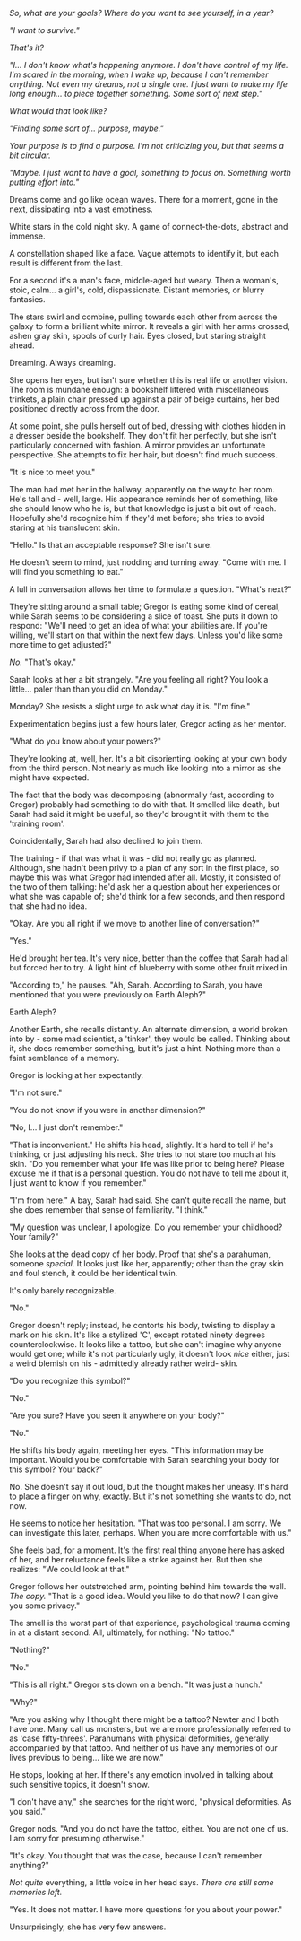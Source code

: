 *So, what are your goals? Where do you want to see yourself, in a year?*

*"I want to survive."*

*That's it?*

*"I... I don't know what's happening anymore. I don't have control of my life. I'm scared in the morning, when I wake up, because I can't remember anything. Not even my dreams, not a single one. I just want to make my life long enough... to piece together something. Some sort of next step."*

*What would that look like?*

*"Finding some sort of... purpose, maybe."*

*Your purpose is to find a purpose. I'm not criticizing you, but that seems a bit circular.*

*"Maybe. I just want to have a goal, something to focus on. Something worth putting effort into."*

Dreams come and go like ocean waves. There for a moment, gone in the next, dissipating into a vast emptiness.

White stars in the cold night sky. A game of connect-the-dots, abstract and immense. 

A constellation shaped like a face. Vague attempts to identify it, but each result is different from the last.

For a second it's a man's face, middle-aged but weary. Then a woman's, stoic, calm... a girl's, cold, dispassionate. Distant memories, or blurry fantasies.

The stars swirl and combine, pulling towards each other from across the galaxy to form a brilliant white mirror. It reveals a girl with her arms crossed, ashen gray skin, spools of curly hair. Eyes closed, but staring straight ahead. 

Dreaming. Always dreaming.

She opens her eyes, but isn't sure whether this is real life or another vision. The room is mundane enough: a bookshelf littered with miscellaneous trinkets, a plain chair pressed up against a pair of beige curtains, her bed positioned directly across from the door. 

At some point, she pulls herself out of bed, dressing with clothes hidden in a dresser beside the bookshelf. They don't fit her perfectly, but she isn't particularly concerned with fashion. A mirror provides an unfortunate perspective. She attempts to fix her hair, but doesn't find much success.

"It is nice to meet you." 

The man had met her in the hallway, apparently on the way to her room. He's tall and - well, large. His appearance reminds her of something, like she should know who he is, but that knowledge is just a bit out of reach. Hopefully she'd recognize him if they'd met before; she tries to avoid staring at his translucent skin.

"Hello." Is that an acceptable response? She isn't sure. 

He doesn't seem to mind, just nodding and turning away. "Come with me. I will find you something to eat."

A lull in conversation allows her time to formulate a question. "What's next?"

They're sitting around a small table; Gregor is eating some kind of cereal, while Sarah seems to be considering a slice of toast. She puts it down to respond: "We'll need to get an idea of what your abilities are. If you're willing, we'll start on that within the next few days. Unless you'd like some more time to get adjusted?"

*No.* "That's okay."

Sarah looks at her a bit strangely. "Are you feeling all right? You look a little... paler than than you did on Monday."

Monday? She resists a slight urge to ask what day it is. "I'm fine."

Experimentation begins just a few hours later, Gregor acting as her mentor.

"What do you know about your powers?"

They're looking at, well, her. It's a bit disorienting looking at your own body from the third person. Not nearly as much like looking into a mirror as she might have expected.

The fact that the body was decomposing (abnormally fast, according to Gregor) probably had something to do with that. It smelled like death, but Sarah had said it might be useful, so they'd brought it with them to the 'training room'. 

Coincidentally, Sarah had also declined to join them. 

The training - if that was what it was - did not really go as planned. Although, she hadn't been privy to a plan of any sort in the first place, so maybe this was what Gregor had intended after all. Mostly, it consisted of the two of them talking: he'd ask her a question about her experiences or what she was capable of; she'd think for a few seconds, and then respond that she had no idea.

"Okay. Are you all right if we move to another line of conversation?"

"Yes."

He'd brought her tea. It's very nice, better than the coffee that Sarah had all but forced her to try. A light hint of blueberry with some other fruit mixed in.

"According to," he pauses. "Ah, Sarah. According to Sarah, you have mentioned that you were previously on Earth Aleph?"

Earth Aleph?

Another Earth, she recalls distantly. An alternate dimension, a world broken into by - some mad scientist, a 'tinker', they would be called. Thinking about it, she does remember something, but it's just a hint. Nothing more than a faint semblance of a memory.

Gregor is looking at her expectantly. 

"I'm not sure."

"You do not know if you were in another dimension?"

"No, I... I just don't remember."

"That is inconvenient." He shifts his head, slightly. It's hard to tell if he's thinking, or just adjusting his neck. She tries to not stare too much at his skin. "Do you remember what your life was like prior to being here? Please excuse me if that is a personal question. You do not have to tell me about it, I just want to know if you remember."

"I'm from here." A bay, Sarah had said. She can't quite recall the name, but she does remember that sense of familiarity. "I think."

"My question was unclear, I apologize. Do you remember your childhood? Your family?"

She looks at the dead copy of her body. Proof that she's a parahuman, someone *special*. It looks just like her, apparently; other than the gray skin and foul stench, it could be her identical twin.

It's only barely recognizable.

"No."

Gregor doesn't reply; instead, he contorts his body, twisting to display a mark on his skin. It's like a stylized 'C', except rotated ninety degrees counterclockwise. It looks like a tattoo, but she can't imagine why anyone would get one; while it's not particularly ugly, it doesn't look *nice* either, just a weird blemish on his - admittedly already rather weird- skin. 

"Do you recognize this symbol?"

"No."

"Are you sure? Have you seen it anywhere on your body?"

"No."

He shifts his body again, meeting her eyes. "This information may be important. Would you be comfortable with Sarah searching your body for this symbol? Your back?"

No. She doesn't say it out loud, but the thought makes her uneasy. It's hard to place a finger on why, exactly. But it's not something she wants to do, not now.

He seems to notice her hesitation. "That was too personal. I am sorry. We can investigate this later, perhaps. When you are more comfortable with us."

She feels bad, for a moment. It's the first real thing anyone here has asked of her, and her reluctance feels like a strike against her. But then she realizes: "We could look at that."

Gregor follows her outstretched arm, pointing behind him towards the wall. *The copy.* "That is a good idea. Would you like to do that now? I can give you some privacy."

The smell is the worst part of that experience, psychological trauma coming in at a distant second. All, ultimately, for nothing: "No tattoo."

"Nothing?"

"No."

"This is all right." Gregor sits down on a bench. "It was just a hunch." 

"Why?"

"Are you asking why I thought there might be a tattoo? Newter and I both have one. Many call us monsters, but we are more professionally referred to as 'case fifty-threes'. Parahumans with physical deformities, generally accompanied by that tattoo. And neither of us have any memories of our lives previous to being... like we are now."

He stops, looking at her. If there's any emotion involved in talking about such sensitive topics, it doesn't show.

"I don't have any," she searches for the right word, "physical deformities. As you said."

Gregor nods. "And you do not have the tattoo, either. You are not one of us. I am sorry for presuming otherwise."

"It's okay. You thought that was the case, because I can't remember anything?" 

*Not quite* everything, a little voice in her head says. *There are still some memories left.*

"Yes. It does not matter. I have more questions for you about your power."

Unsurprisingly, she has very few answers.
